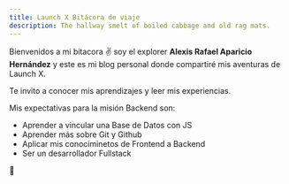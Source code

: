 ```yaml
---
title: Launch X Bitácora de viaje
description: The hallway smelt of boiled cabbage and old rag mats.
---
```


Bienvenidos a mi bitacora ✌️  soy el explorer **Alexis Rafael Aparicio Hernández** y este es mi blog personal donde compartiré mis aventuras de Launch X.

Te invito a conocer mis aprendizajes y leer mis experiencias.


Mis expectativas para la misión Backend son:

- Aprender a vincular una Base de Datos con JS
- Aprender más sobre Git y Github
- Aplicar mis conociminetos de Frontend a Backend
- Ser un desarrollador Fullstack

🚀
